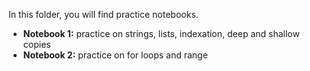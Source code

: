 In this folder, you will find practice notebooks.

  * **Notebook 1:** practice on strings, lists, indexation, deep and shallow copies
  * **Notebook 2:** practice on for loops and range
